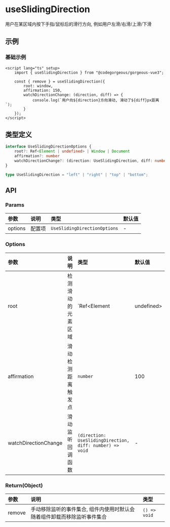 # useSlidingDirection

用户在某区域内按下手指/鼠标后的滑行方向, 例如用户左滑/右滑/上滑/下滑

## 示例

### 基础示例

```vue
<script lang="ts" setup>
    import { useSlidingDirection } from "@codegorgeous/gorgeous-vue3";

    const { remove } = useSlidingDirection({
        root: window,
        affirmation: 150,
        watchDirectionChange: (direction, diff) => {
            console.log(`用户向${direction}方向滑动, 滑动了${diff}px距离`);
        }
    });
</script>
```

## 类型定义

```ts
interface UseSlidingDirectionOptions {
    root?: Ref<Element | undefined> | Window | Document
    affirmation?: number
    watchDirectionChange?: (direction: UseSlidingDirection, diff: number) => void
}

type UseSlidingDirection = "left" | "right" | "top" | "bottom";
```

## API

### Params
| 参数 | 说明 | 类型 | 默认值 |
| :- | :- | :- | :- |
| options | 配置项 | `UseSlidingDirectionOptions` | - |

### Options
| 参数 | 说明 | 类型 | 默认值 |
| :- | :- | :- | :- |
| root | 检测滑动的元素区域 | `Ref<Element | undefined> | Window | Document | Element` | window |
| affirmation | 滑动检测距离触发点 | `number` | 100 |
| watchDirectionChange | 滑动监听回调函数 | `(direction: UseSlidingDirection, diff: number) => void` | - |

### Return(Object)
| 参数 | 说明 | 类型 |
| :- | :- | :- |
| remove | 手动移除监听的事件集合, 组件内使用时默认会随着组件卸载而移除监听事件集合 | `() => void` |